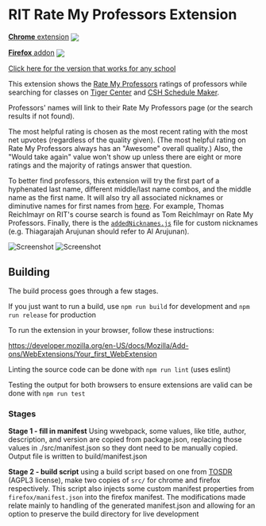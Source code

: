 # RIT Rate My Professors Extension

[**Chrome** extension][link-chrome] [<img valign="middle" src="https://img.shields.io/chrome-web-store/v/lcionigofpcbfpmnipnioapimoggnbda.svg?label=%20">](https://chrome.google.com/webstore/detail/rate-my-professors-for-ri/lcionigofpcbfpmnipnioapimoggnbda?hl=en&authuser=0)

[**Firefox** addon][link-firefox] [<img valign="middle" src="https://img.shields.io/amo/v/rate-my-professors-for-rit.svg?label=%20">][link-firefox]

[Click here for the version that works for any school](https://github.com/CalvinWu4/Any-School-Rate-My-Professors-Extension)

This extension shows the [Rate My Professors](https://www.ratemyprofessors.com/) ratings of professors while searching for classes on [Tiger Center](https://tigercenter.rit.edu/tigerCenterApp/api/class-search) and [CSH Schedule Maker](https://schedulemaker.csh.rit.edu/).

Professors' names will link to their Rate My Professors page (or the search results if not found).

The most helpful rating is chosen as the most recent rating with the most net upvotes (regardless of the quality given). (The most helpful rating on Rate My Professors always has an "Awesome" overall quality.) Also, the "Would take again" value won't show up unless there are eight or more ratings and the majority of ratings answer that question. 

To better find professors, this extension will try the first part of a hyphenated last name, different middle/last name combos, and the middle name as the first name. It will also try all associated nicknames or diminutive names for first names from [here](https://github.com/carltonnorthern/nickname-and-diminutive-names-lookup). For example, Thomas Reichlmayr on RIT's course search is found as Tom Reichlmayr on Rate My Professors. Finally, there is the [`addedNicknames.js`](https://github.com/CalvinWu4/Rate-My-Professor-Extension/blob/master/addedNicknames.js) file for custom nicknames (e.g. Thiagarajah Arujunan should refer to Al Arujunan).

![Screenshot](images/screenshot.png)
![Screenshot](images/screenshot2.png)

[link-chrome]: https://chrome.google.com/webstore/detail/rate-my-professors-for-ri/lcionigofpcbfpmnipnioapimoggnbda?hl=en&authuser=0 "Version published on Chrome Web Store"
[link-firefox]: https://addons.mozilla.org/en-US/firefox/addon/rate-my-professors-for-rit/ "Version published on Mozilla Add-ons"


## Building

The build process goes through a few stages.

If you just want to run a build, use `npm run build` for development and `npm run release` for production

To run the extension in your browser, follow these instructions:

https://developer.mozilla.org/en-US/docs/Mozilla/Add-ons/WebExtensions/Your_first_WebExtension

Linting the source code can be done with `npm run lint` (uses eslint)

Testing the output for both browsers to ensure extensions are valid can be done with `npm run test`

### Stages

**Stage 1 - fill in manifest**
Using wwebpack, some values, like title, author, description, and version are copied from package.json, replacing those values in ./src/manifest.json so they dont need to be manually copied. Output file is written to build/manifest.json

**Stage 2 - build script**
using a build script based on one from [TOSDR](https://github.com/tosdr/browser-extensions) (AGPL3 license), make two copies of `src/` for chrome and firefox respectively. This script also injects some custom manifest properties from `firefox/manifest.json` into the firefox manifest. The modifications made relate mainly to handling of the generated manifest.json and allowing for an option to preserve the build directory for live development

